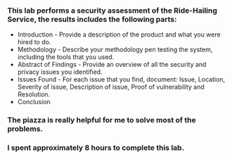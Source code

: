 ### This lab performs a security assessment of the Ride-Hailing Service, the results includes the following parts: 

* Introduction - Provide a description of the product and what you were hired to do.
* Methodology - Describe your methodology pen testing the system, including the tools that you used.
* Abstract of Findings - Provide an overview of all the security and privacy issues you identified.
* Issues Found - For each issue that you find, document: Issue, Location, Severity of issue, Description of issue, Proof of vulnerability and Resolution.
* Conclusion

### The piazza is really helpful for me to solve most of the problems.

### I spent approximately 8 hours to complete this lab.